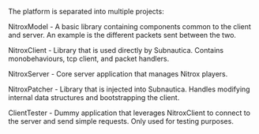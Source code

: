 The platform is separated into multiple projects:

NitroxModel - A basic library containing components common to the client and server.  An example is the different packets sent between the two.

NitroxClient - Library that is used directly by Subnautica.  Contains monobehaviours, tcp client, and packet handlers.

NitroxServer - Core server application that manages Nitrox players.

NitroxPatcher - Library that is injected into Subnautica.  Handles modifying internal data structures and bootstrapping the client.

ClientTester - Dummy application that leverages NitroxClient to connect to the server and send simple requests.  Only used for testing purposes. 